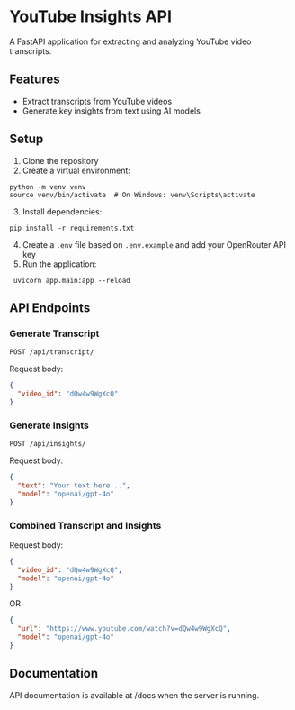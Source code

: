 # YouTube Insights API

A FastAPI application for extracting and analyzing YouTube video transcripts.

## Features

- Extract transcripts from YouTube videos
- Generate key insights from text using AI models

## Setup

1. Clone the repository
2. Create a virtual environment:
```
python -m venv venv
source venv/bin/activate  # On Windows: venv\Scripts\activate
```
3. Install dependencies:
```
pip install -r requirements.txt
```
4. Create a `.env` file based on `.env.example` and add your OpenRouter API key
5. Run the application:
```
 uvicorn app.main:app --reload
```

## API Endpoints

### Generate Transcript
```
POST /api/transcript/
```
Request body:
```json
{
  "video_id": "dQw4w9WgXcQ"
}
```
### Generate Insights

```
POST /api/insights/
```

Request body:
```json
{
  "text": "Your text here...",
  "model": "openai/gpt-4o"
}
```

### Combined Transcript and Insights
Request body:
```json
{
  "video_id": "dQw4w9WgXcQ",
  "model": "openai/gpt-4o"
}
```
OR 
```json
{
  "url": "https://www.youtube.com/watch?v=dQw4w9WgXcQ",
  "model": "openai/gpt-4o"
}
```

## Documentation
API documentation is available at /docs when the server is running.
